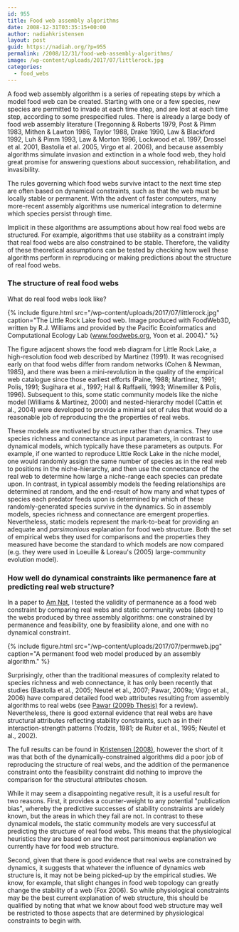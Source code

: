 ```yaml
---
id: 955
title: Food web assembly algorithms
date: 2008-12-31T03:35:15+00:00
author: nadiahkristensen
layout: post
guid: https://nadiah.org/?p=955
permalink: /2008/12/31/food-web-assembly-algorithms/
image: /wp-content/uploads/2017/07/littlerock.jpg
categories:
  - food_webs
---
```

A food web assembly algorithm is a series of repeating steps by which a model food web can be created. Starting with one or a few species, new species are permitted to invade at each time step, and are lost at each time step, according to some prespecified rules. There is already a large body of food web assembly literature (Tregonning & Roberts 1979, Post & Pimm 1983, Mithen & Lawton 1986, Taylor 1988, Drake 1990, Law & Blackford 1992, Luh & Pimm 1993, Law & Morton 1996, Lockwood et al. 1997, Drossel et al. 2001, Bastolla et al. 2005, Virgo et al. 2006), and because assembly algorithms simulate invasion and extinction in a whole food web, they hold great promise for answering questions about succession, rehabilitation, and invasibility.

The rules governing which food webs survive intact to the next time step are often based on dynamical constraints, such as that the web must be locally stable or permanent. With the advent of faster computers, many more-recent assembly algorithms use numerical integration to determine which species persist through time.

Implicit in these algorithms are assumptions about how real food webs are structured. For example, algorithms that use stability as a constraint imply that real food webs are also constrained to be stable. Therefore, the validity of these theoretical assumptions can be tested by checking how well these algorithms perform in reproducing or making predictions about the structure of real food webs.

### The structure of real food webs

What do real food webs look like?

{%
    include figure.html
    src="/wp-content/uploads/2017/07/littlerock.jpg"
    caption="The Little Rock Lake food web. Image produced with FoodWeb3D, written by R.J. Williams and provided by the Pacific Ecoinformatics and Computational Ecology Lab (<a href='http://foodwebs.org/'>www.foodwebs.org</a>, Yoon et al. 2004)."
%}

The figure adjacent shows the food web diagram for Little Rock Lake, a high-resolution food web described by Martinez (1991). It was recognised early on that food webs differ from random networks (Cohen & Newman, 1985), and there was been a mini-revolution in the quality of the empirical web catalogue since those earliest efforts (Paine, 1988; Martinez, 1991; Polis, 1991; Sugihara et al., 1997; Hall & Raffaelli, 1993; Winemiller & Polis, 1996). Subsequent to this, some static community models like the niche model (Williams & Martinez, 2000) and nested-hierarchy model (Cattin et al., 2004) were developed to provide a minimal set of rules that would do a reasonable job of reproducing the the properties of real webs.

These models are motivated by structure rather than dynamics. They use species richness and connectance as input parameters, in contrast to dynamical models, which typically have these parameters as outputs. For example, if one wanted to reproduce Little Rock Lake in the niche model, one would randomly assign the same number of species as in the real web to positions in the niche-hierarchy, and then use the connectance of the real web to determine how large a niche-range each species can predate upon. In contrast, in typical assembly models the feeding relationships are determined at random, and the end-result of how many and what types of species each predator feeds upon is determined by which of these randomly-generated species survive in the dynamics. So in assembly models, species richness and connectance are emergent properties. Nevertheless, static models represent the mark-to-beat for providing an adequate and _parsimonious_ explanation for food web structure. Both the set of empirical webs they used for comparisons and the properties they measured have become the standard to which models are now compared (e.g. they were used in Loeuille & Loreau's (2005) large-community evolution model).

### How well do dynamical constraints like permanence fare at predicting real web structure?

In a paper to [Am Nat](https://espace.library.uq.edu.au/view/UQ:161582/UQ161582_OA.pdf), I tested the validity of permanence as a food web constraint by comparing real webs and static community webs (above) to the webs produced by three assembly algorithms: one constrained by permanence and feasibility, one by feasibility alone, and one with no dynamical constraint.

{%
    include figure.html
    src="/wp-content/uploads/2017/07/permweb.jpg"
    caption="A permanent food web model produced by an assembly algorithm."
%}

Surprisingly, other than the traditional measures of complexity related to species richness and web connectance, it has only been recently that studies (Bastolla et al., 2005; Neutel et al., 2007; Pawar, 2009a; Virgo et al., 2006) have compared detailed food web attributes resulting from assembly algorithms to real webs (see [Pawar (2009b Thesis)](https://repositories.lib.utexas.edu/bitstream/handle/2152/18431/pawars08680.pdf?sequence=2) for a review). Nevertheless, there is good external evidence that real webs are have structural attributes reflecting stability constraints, such as in their interaction-strength patterns (Yodzis, 1981; de Ruiter et al., 1995; Neutel et al., 2002).

The full results can be found in [Kristensen (2008)](https://espace.library.uq.edu.au/view/UQ:161582/UQ161582_OA.pdf), however the short of it was that both of the dynamically-constrained algorithms did a poor job of reproducing the structure of real webs, and the addition of the permanence constraint onto the feasibility constraint did nothing to improve the comparison for the structural attributes chosen.

While it may seem a disappointing negative result, it is a useful result for two reasons. First, it provides a counter-weight to any potential "publication bias", whereby the predictive successes of stability constraints are widely known, but the areas in which they fail are not. In contrast to these dynamical models, the static community models are very successful at predicting the structure of real food webs. This means that the physiological heuristics they are based on are the most parsimonious explanation we currently have for food web structure.

Second, given that there is good evidence that real webs are constrained by dynamics, it suggests that whatever the influence of dynamics web structure is, it may not be being picked-up by the empirical studies. We know, for example, that slight changes in food web topology can greatly change the stability of a web (Fox 2006). So while physiological constraints may be the best current explanation of web structure, this should be qualified by noting that what we know about food web structure may well be restricted to those aspects that are determined by physiological constraints to begin with.
